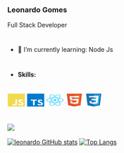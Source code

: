 <h3>Leonardo Gomes</h3>
<span>Full Stack Developer</span>

#

- 🌱 I’m currently learning: Node Js

#
  - <h4>Skills:</h4>
  <div style="display: inline_block"><br>
  <img align="center" height="30" width="40" src="https://raw.githubusercontent.com/devicons/devicon/master/icons/javascript/javascript-plain.svg">
  <img align="center" height="30" width="40" src="https://raw.githubusercontent.com/devicons/devicon/master/icons/typescript/typescript-plain.svg">
  <img align="center" height="30" width="40" src="https://raw.githubusercontent.com/devicons/devicon/master/icons/react/react-original.svg">
  <img align="center" height="30" width="40" src="https://raw.githubusercontent.com/devicons/devicon/master/icons/html5/html5-original.svg">
  <img align="center" height="30" width="40" src="https://raw.githubusercontent.com/devicons/devicon/master/icons/css3/css3-original.svg">
  
</div>
  
  #
  <a src="https://img.shields.io/badge/Gmail-D14836?style=for-the-badge&logo=gmail&logoColor=white"/>
  <a href="https://www.linkedin.com/in/leonardo-gomes-a429a5198" target="_blank"><img src="https://img.shields.io/badge/-LinkedIn-%230077B5?style=for-the-badge&logo=linkedin&logoColor=white" target="_blank"></a> 

  [![leonardo GitHub stats](https://github-readme-stats.vercel.app/api?username=leonardojcpg)](https://github.com/anuraghazra/github-readme-stats)
  [![Top Langs](https://github-readme-stats.vercel.app/api/top-langs/?username=leonardojcpg&hide_progress=false)](https://github.com/anuraghazra/github-readme-stats)
  
